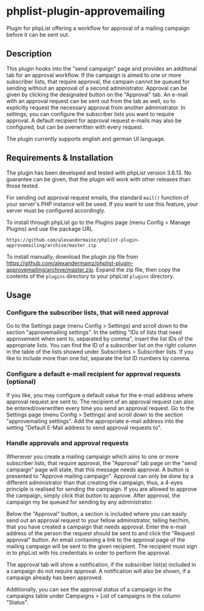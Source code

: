 # phplist-plugin-approvemailing
Plugin for phpList offering a workflow for approval of a mailing campaign before it can be sent out.

## Description
This plugin hooks into the "send campaign" page and provides an additonal tab for an approval workflow. If the campaign is aimed to one or more subscriber lists, that require approval, the campain cannot be queued for sending without an approval of a second administrator. Approval can be given by clicking the designated button on the "Approval" tab. An e-mail with an approval request can be sent out from the tab as well, so to explicitly request the necessary approval from another administrator.
In settings, you can configure the subscriber lists you want to require approval. A default recipient for approval request e-mails may also be configured, but can be overwritten with every request.

The plugin currently supports english and german UI language.

## Requirements & Installation
The plugin has been developed and tested with phpList version 3.6.13. No guarantee can be given, that the plugin will work with other releases than those tested.

For sending out approval request emails, the standard `mail()` function of your server's PHP instance will be used. If you want to use this feature, your server must be configured accordingly.

To install through phpList go to the Plugins page (menu Config > Manage Plugins) and use the package URL

`https://github.com/alexandermainz/phplist-plugin-approvemailing/archive/master.zip`

To install manually, download the plugin zip file from https://github.com/alexandermainz/phplist-plugin-approvemailing/archive/master.zip. Expand the zip file, then copy the contents of the `plugins` directory to your phpList `plugins` directory.

## Usage

### Configure the subscriber lists, that will need approval
Go to the Settings page (menu Config > Settings) and scroll down to the section "approvemailing settings".
In the setting "IDs of lists that need approvement when sent to, separated by comma", insert the list IDs of the appropriate lists. You can find the ID of a subscriber list on the right column in the table of the lists showed under Subscribers > Subscriber lists. If you like to include more than one list, separate the list ID numbers by comma.

### Configure a default e-mail recipient for approval requests (optional)
If you like, you may configure a default value for the e-mail address where approval request are sent to. The recipient of an approval request can also be entered/overwritten every time you send an approval request.
Go to the Settings page (menu Config > Settings) and scroll down to the section "approvemailing settings".
Add the appropriate e-mail address into the setting "Default E-Mail address to send approval requests to".

### Handle approvals and approval requests
Whenever you create a mailing campaign which aims to one or more subscriber lists, that require approval, the "Approval" tab page on the "send campaign" page will state, that this message needs approval. A button is presented to "Approve mailing campaign". Approval can only be done by a different administrator than that creating the campaign, thus, a 4-eyes principle is realised for sending the campaign. If you are allowed to approve the campaign, simply click that button to approve. After approval, the campaign my be queued for sending by any administrator.

Below the "Approval" button, a section is included where you can easily send out an approval request to your fellow administrator, telling her/him, that you have created a campaign that needs approval. Enter the e-mail address of the person the request should be sent to and click the "Request approval" button. An email containing a link to the approval page of the mailing campaign will be sent to the given recipient. The recipient must sign in to phpList with his credentials in order to perform the approval.

The approval tab will show a notification, if the subscriber list(s) included in a campaign do not require approval. A notification will also be shown, if a campaign already has been approved.

Additionally, you can see the approval status of a campaign in the campaigns table under Campaigns > List of campaigns in the column "Status".

